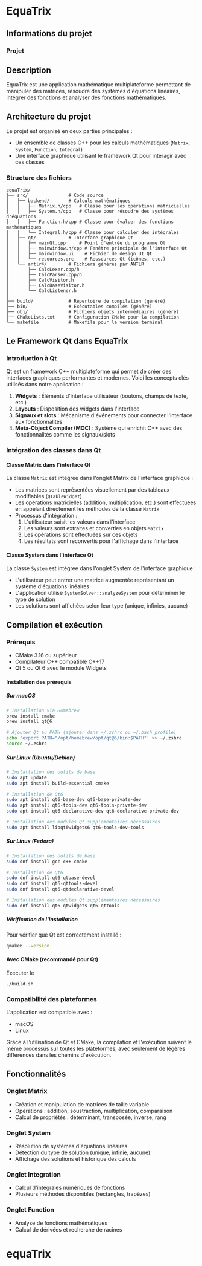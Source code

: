 # EquaTrix

## Informations du projet

### Projet

## Description
EquaTrix est une application mathématique multiplateforme permettant de manipuler des matrices, résoudre des systèmes d'équations linéaires, intégrer des fonctions et analyser des fonctions mathématiques.

## Architecture du projet

Le projet est organisé en deux parties principales :

- Un ensemble de classes C++ pour les calculs mathématiques (`Matrix`, `System`, `Function`, `Integral`)
- Une interface graphique utilisant le framework Qt pour interagir avec ces classes

### Structure des fichiers

```
equaTrix/
├── src/               # Code source
│   ├── backend/       # Calculs mathématiques
│   │   ├── Matrix.h/cpp   # Classe pour les opérations matricielles
│   │   ├── System.h/cpp   # Classe pour résoudre des systèmes d'équations
│   │   ├── Function.h/cpp # Classe pour évaluer des fonctions mathématiques
│   │   └── Integral.h/cpp # Classe pour calculer des intégrales
│   ├── qt/            # Interface graphique Qt
│   │   ├── mainQt.cpp     # Point d'entrée du programme Qt
│   │   ├── mainwindow.h/cpp # Fenêtre principale de l'interface Qt
│   │   ├── mainwindow.ui    # Fichier de design UI Qt
│   │   └── resources.qrc    # Ressources Qt (icônes, etc.)
│   └── antlr4/        # Fichiers générés par ANTLR
│       ├── CalcLexer.cpp/h
│       ├── CalcParser.cpp/h
│       ├── CalcVisitor.h
│       ├── CalcBaseVisitor.h
│       └── CalcListener.h
│   
├── build/             # Répertoire de compilation (généré)
├── bin/               # Exécutables compilés (généré)
├── obj/               # Fichiers objets intermédiaires (généré)
├── CMakeLists.txt     # Configuration CMake pour la compilation
└── makefile           # Makefile pour la version terminal
```

## Le Framework Qt dans EquaTrix

### Introduction à Qt

Qt est un framework C++ multiplateforme qui permet de créer des interfaces graphiques performantes et modernes. Voici les concepts clés utilisés dans notre application :

1. **Widgets** : Éléments d'interface utilisateur (boutons, champs de texte, etc.)
2. **Layouts** : Disposition des widgets dans l'interface
3. **Signaux et slots** : Mécanisme d'événements pour connecter l'interface aux fonctionnalités
4. **Meta-Object Compiler (MOC)** : Système qui enrichit C++ avec des fonctionnalités comme les signaux/slots

### Intégration des classes dans Qt

#### Classe Matrix dans l'interface Qt

La classe `Matrix` est intégrée dans l'onglet Matrix de l'interface graphique :

- Les matrices sont représentées visuellement par des tableaux modifiables (`QTableWidget`)
- Les opérations matricielles (addition, multiplication, etc.) sont effectuées en appelant directement les méthodes de la classe `Matrix`
- Processus d'intégration :
  1. L'utilisateur saisit les valeurs dans l'interface
  2. Les valeurs sont extraites et converties en objets `Matrix`
  3. Les opérations sont effectuées sur ces objets
  4. Les résultats sont reconvertis pour l'affichage dans l'interface

#### Classe System dans l'interface Qt

La classe `System` est intégrée dans l'onglet System de l'interface graphique :

- L'utilisateur peut entrer une matrice augmentée représentant un système d'équations linéaires
- L'application utilise `SystemSolver::analyzeSystem` pour déterminer le type de solution
- Les solutions sont affichées selon leur type (unique, infinies, aucune)

## Compilation et exécution

### Prérequis

- CMake 3.16 ou supérieur
- Compilateur C++ compatible C++17
- Qt 5 ou Qt 6 avec le module Widgets

#### Installation des prérequis

##### Sur macOS
```bash
# Installation via Homebrew
brew install cmake
brew install qt@6

# Ajouter Qt au PATH (ajouter dans ~/.zshrc ou ~/.bash_profile)
echo 'export PATH="/opt/homebrew/opt/qt@6/bin:$PATH"' >> ~/.zshrc
source ~/.zshrc
```

##### Sur Linux (Ubuntu/Debian)
```bash
# Installation des outils de base
sudo apt update
sudo apt install build-essential cmake

# Installation de Qt6
sudo apt install qt6-base-dev qt6-base-private-dev
sudo apt install qt6-tools-dev qt6-tools-private-dev
sudo apt install qt6-declarative-dev qt6-declarative-private-dev

# Installation des modules Qt supplémentaires nécessaires
sudo apt install libqt6widgets6 qt6-tools-dev-tools
```

##### Sur Linux (Fedora)
```bash
# Installation des outils de base
sudo dnf install gcc-c++ cmake

# Installation de Qt6
sudo dnf install qt6-qtbase-devel
sudo dnf install qt6-qttools-devel
sudo dnf install qt6-qtdeclarative-devel

# Installation des modules Qt supplémentaires nécessaires
sudo dnf install qt6-qtwidgets qt6-qttools
```

##### Vérification de l'installation
Pour vérifier que Qt est correctement installé :
```bash
qmake6 --version
```

#### Avec CMake (recommandé pour Qt)
Executer le 
``` 
./build.sh 

```

### Compatibilité des plateformes

L'application est compatible avec :

- macOS
- Linux

Grâce à l'utilisation de Qt et CMake, la compilation et l'exécution suivent le même processus sur toutes les plateformes, avec seulement de légères différences dans les chemins d'exécution.

## Fonctionnalités

### Onglet Matrix

- Création et manipulation de matrices de taille variable
- Opérations : addition, soustraction, multiplication, comparaison
- Calcul de propriétés : déterminant, transposée, inverse, rang

### Onglet System

- Résolution de systèmes d'équations linéaires
- Détection du type de solution (unique, infinie, aucune)
- Affichage des solutions et historique des calculs

### Onglet Integration

- Calcul d'intégrales numériques de fonctions
- Plusieurs méthodes disponibles (rectangles, trapèzes)

### Onglet Function

- Analyse de fonctions mathématiques
- Calcul de dérivées et recherche de racines

# equaTrix
